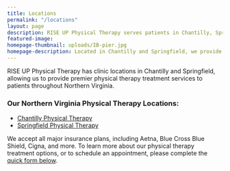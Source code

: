```yaml
---
title: Locations
permalink: "/locations"
layout: page
description: RISE UP Physical Therapy serves patients in Chantilly, Springfield, and the rest of Northern Virginia.
featured-image:
homepage-thumbnail: uploads/IB-pier.jpg
homepage-description: Located in Chantilly and Springfield, we provide physical therapy through to patients throughout Northern Virginia.
---
```


RISE UP Physical Therapy has clinic locations in Chantilly and Springfield, allowing us to provide premier physical therapy treatment services to patients throughout Northern Virginia.

### Our Northern Virginia Physical Therapy Locations:

- [Chantilly Physical Therapy](/physical-therapy/chantilly)
- [Springfield Physical Therapy](/physical-therapy/springfield)

We accept all major insurance plans, including Aetna, Blue Cross Blue Shield, Cigna, and more. To learn more about our physical therapy treatment options, or to schedule an appointment, please complete the [quick form below](#contact).

